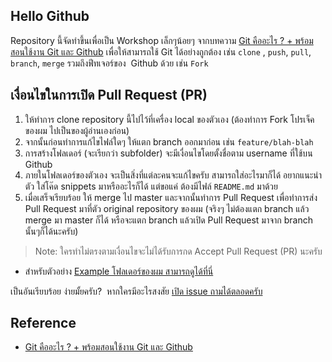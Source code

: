 Hello Github
---

Repository นี้จัดทำขึ้นเพื่อเป็น Workshop เล็กๆน้อยๆ จากบทความ [Git คืออะไร ? + พร้อมสอนใช้งาน Git และ Github](https://devahoy.com/blog/2015/08/introduction-to-git-and-github/) เพื่อให้สามารถใช้ Git ได้อย่างถูกต้อง เช่น `clone` , `push`, `pull`, `branch`, `merge` รวมถึงฟีทเจอร์ของ  Github ด้วย เช่น `Fork`  

## เงื่อนไขในการเปิด Pull Request (PR)

1. ให้ทำการ clone repository นี้ไปไว้ที่เครื่อง local ของตัวเอง (ต้องทำการ  Fork โปรเจ็คของผม ไปเป็นของผู้อ่านเองก่อน) 
2. จากนั้นก่อนทำการแก้ไขไฟล์ใดๆ ให้แตก branch ออกมาก่อน เช่น `feature/blah-blah`
3. การสร้างโฟลเดอร์ (จะเรียกว่า subfolder) จะมีเงื่อนไขโดยตั้งชื่อตาม username ที่ใช้บน Github
4. ภายในโฟลเดอร์ของตัวเอง จะเป็นสิ่งที่แต่ละคนจะแก้ไขครับ สามารถใส่อะไรมาก็ได้ อยากแนะนำตัว ใส่โค๊ด snippets มาหรืออะไรก็ได้ แต่ขอแค่ ต้องมีไฟล์ `README.md` มาด้วย
5. เมื่อเสร็จเรียบร้อย ให้ merge ไป master และจากนั้นทำการ Pull Request เพื่อทำการส่ง Pull Request มาที่ตัว original repository ของผม (จริงๆ ไม่ต้องแตก branch แล้ว merge มา master ก็ได้ หรือจะแตก branch แล้วเปิด Pull Request มาจาก branch นั้นๆก็ได้นะครับ)

> Note: ใครทำไม่ตรงตามเงื่อนไขจะไม่ได้รับการกด Accept Pull Request (PR) นะครับ 

* สำหรับตัวอย่าง [Example โฟลเดอร์ของผม สามารถดูได้ที่นี่](https://github.com/Phonbopit/hello-github/tree/master/phonbopit)

เป็นอันเรียบร้อย ง่ายมั้ยครับ?  หากใครมีอะไรสงสัย [เปิด issue ถามได้ตลอดครับ](https://github.com/Phonbopit/hello-github/issues/new)

## Reference

* [Git คืออะไร ? + พร้อมสอนใช้งาน Git และ Github](http://devahoy.com/2015/08/introduction-to-git-and-github/)
